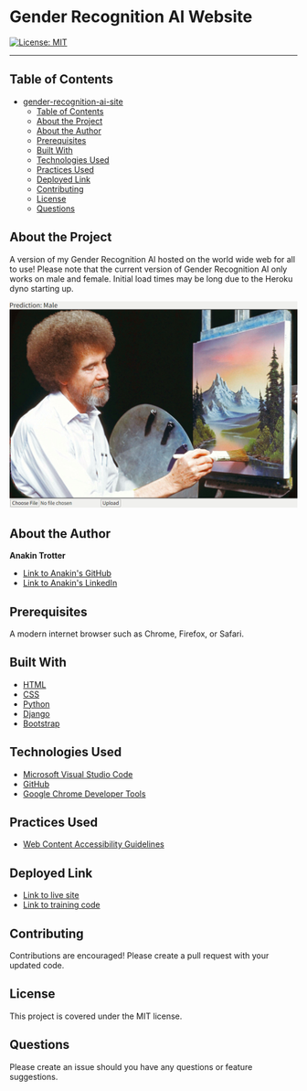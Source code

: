 # Gender Recognition AI Website

[![License: MIT](https://img.shields.io/badge/License-MIT-yellow.svg)](https://opensource.org/licenses/MIT)


---

## Table of Contents

- [gender-recognition-ai-site](#gender-recognition-ai-site)
  - [Table of Contents](#table-of-contents)
  - [About the Project](#about-the-project)
  - [About the Author](#about-the-author)
  - [Prerequisites](#prerequisites)
  - [Built With](#built-with)
  - [Technologies Used](#technologies-used)
  - [Practices Used](#practices-used)
  - [Deployed Link](#deployed-link)
  - [Contributing](#contributing)
  - [License](#license)
  - [Questions](#questions)

## About the Project

A version of my Gender Recognition AI hosted on the world wide web for all to use!
Please note that the current version of Gender Recognition AI only works on male and female.
Initial load times may be long due to the Heroku dyno starting up.
 
 ![screenshot of website with male prediction for Bob Ross](gender-ai-site-demo.PNG)  
 
## About the Author
**Anakin Trotter**
- [Link to Anakin's GitHub](https://github.com/AnakinTrotter)
- [Link to Anakin's LinkedIn](https://linkedin.com/in/anakintrotter)

## Prerequisites

A modern internet browser such as Chrome, Firefox, or Safari.

## Built With
* [HTML](https://developer.mozilla.org/en-US/docs/Web/HTML)
* [CSS](https://developer.mozilla.org/en-US/docs/Web/CSS)
* [Python](https://www.python.org/downloads/)
* [Django](https://pypi.org/project/Django/)
* [Bootstrap](https://getbootstrap.com/)

## Technologies Used

* [Microsoft Visual Studio Code](https://code.visualstudio.com/)
* [GitHub](https://github.com/)
* [Google Chrome Developer Tools](https://developer.chrome.com/docs/devtools/)
  

## Practices Used

* [Web Content Accessibility Guidelines](https://www.w3.org/WAI/standards-guidelines/wcag/)
  
## Deployed Link

* [Link to live site](http://gender-recognition-ai.herokuapp.com/)
* [Link to training code](https://github.com/AnakinTrotter/gender-recognition-ai/)

## Contributing

Contributions are encouraged! Please create a pull request with your updated code.

## License

This project is covered under the MIT license.

## Questions

Please create an issue should you have any questions or feature suggestions.
